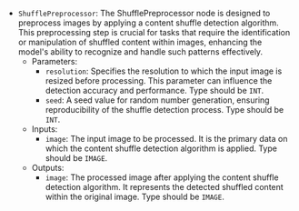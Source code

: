 - `ShufflePreprocessor`: The ShufflePreprocessor node is designed to preprocess images by applying a content shuffle detection algorithm. This preprocessing step is crucial for tasks that require the identification or manipulation of shuffled content within images, enhancing the model's ability to recognize and handle such patterns effectively.
    - Parameters:
        - `resolution`: Specifies the resolution to which the input image is resized before processing. This parameter can influence the detection accuracy and performance. Type should be `INT`.
        - `seed`: A seed value for random number generation, ensuring reproducibility of the shuffle detection process. Type should be `INT`.
    - Inputs:
        - `image`: The input image to be processed. It is the primary data on which the content shuffle detection algorithm is applied. Type should be `IMAGE`.
    - Outputs:
        - `image`: The processed image after applying the content shuffle detection algorithm. It represents the detected shuffled content within the original image. Type should be `IMAGE`.
